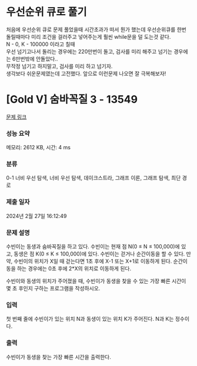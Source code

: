 # 우선순위 큐로 풀기

처음에 우선순위 큐로 문제 풀었을때 시간초과가 떠서 뭔가 했는데 우선순위큐를 한번 돌릴때마다 미리 조건을 걸러주고 넣어주는게 훨씬 while문을 덜 도는것 같다.</br>
N - 0, K - 100000 이라고 칠때 </br>
우선 넘기고나서 돌리는 경우에는 220만번이 돌고, 검사를 미리 해주고 넘기는 경우에는 6만번밖에 안돌았다.. </br>
무작정 넘기고 하지말고, 검사를 미리 하고 넘기자. </br>
생각보다 쉬운문제였는데 고전했다. 앞으로 이런문제 나오면 잘 극복해보자! </br>

# [Gold V] 숨바꼭질 3 - 13549 

[문제 링크](https://www.acmicpc.net/problem/13549) 

### 성능 요약

메모리: 2612 KB, 시간: 4 ms

### 분류

0-1 너비 우선 탐색, 너비 우선 탐색, 데이크스트라, 그래프 이론, 그래프 탐색, 최단 경로

### 제출 일자

2024년 2월 27일 16:12:49

### 문제 설명

<p>수빈이는 동생과 숨바꼭질을 하고 있다. 수빈이는 현재 점 N(0 ≤ N ≤ 100,000)에 있고, 동생은 점 K(0 ≤ K ≤ 100,000)에 있다. 수빈이는 걷거나 순간이동을 할 수 있다. 만약, 수빈이의 위치가 X일 때 걷는다면 1초 후에 X-1 또는 X+1로 이동하게 된다. 순간이동을 하는 경우에는 0초 후에 2*X의 위치로 이동하게 된다.</p>

<p>수빈이와 동생의 위치가 주어졌을 때, 수빈이가 동생을 찾을 수 있는 가장 빠른 시간이 몇 초 후인지 구하는 프로그램을 작성하시오.</p>

### 입력 

 <p>첫 번째 줄에 수빈이가 있는 위치 N과 동생이 있는 위치 K가 주어진다. N과 K는 정수이다.</p>

### 출력 

 <p>수빈이가 동생을 찾는 가장 빠른 시간을 출력한다.</p>

